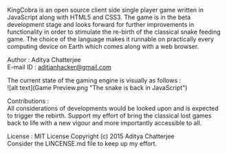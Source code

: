 KingCobra is an open source client side single player game written in JavaScript along with HTML5 and CSS3. The game is in the beta development stage and looks forward for further improvements in functionality in order to stimulate the re-birth of the classical snake feeding game. The choice of the language makes it runnable on practically every computing device on Earth which comes along with a web browser.<br>

Author : Aditya Chatterjee<br>
E-mail ID : aditianhacker@gmail.com<br>

The current state of the gaming engine is visually as follows : <br>
![alt text](Game Preview.png "The snake is back in JavaScript")


Contributions :<br>
All considerations of developments would be looked upon and is expected to trigger the rebirth. Support my effort of bring the classical lost games back to life with a new vigour and more importantly accessible to all.<br>

License : MIT License Copyright (c) 2015 Aditya Chatterjee<br>
          Consider the LINCENSE.md file to keep up my effort.<br>
